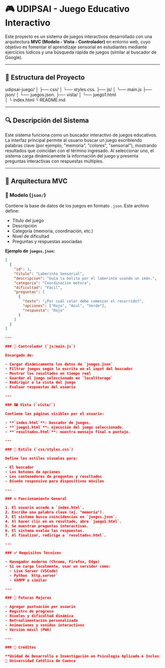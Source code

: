 # 🎮 UDIPSAI - Juego Educativo Interactivo

Este proyecto es un sistema de juegos interactivos desarrollado con una arquitectura **MVC (Modelo - Vista - Controlador)** en entorno web, cuyo objetivo es fomentar el aprendizaje sensorial en estudiantes mediante ejercicios lúdicos y una búsqueda rápida de juegos (similar al buscador de Google).

---

## 📁 Estructura del Proyecto

udipsai-juego/
             │
             ├── css/
             │   └── styles.css.                ├── js/
             │   └── main.js
             ├── json/
             │   └── juegos.json.               ├── vista/ 
             │   └── juego1.html  
             │                                   └ index.html 
             └  README.md


---

## 🔍 Descripción del Sistema

Este sistema funciona como un buscador interactivo de juegos educativos. La interfaz principal permite al usuario buscar un juego escribiendo palabras clave (por ejemplo, "memoria", "colores", "sensorial"), mostrando resultados que coincidan con el término ingresado. Al seleccionar uno, el sistema carga dinámicamente la información del juego y presenta preguntas interactivas con respuestas múltiples.

---

## 🧱 Arquitectura MVC

### 🧩 Modelo (`json/`)

Contiene la base de datos de los juegos en formato `.json`. Este archivo define:

- Título del juego  
- Descripción  
- Categoría (memoria, coordinación, etc.)  
- Nivel de dificultad  
- Preguntas y respuestas asociadas  

**Ejemplo de `juegos.json`:**

```json
[
  {
    "id": 1,
    "titulo": "Laberinto Sensorial",
    "descripcion": "Guía la bolita por el laberinto usando un imán.",
    "categoria": "Coordinación motora",
    "dificultad": "Fácil",
    "preguntas": [
      {
        "texto": "¿Por cuál color debe comenzar el recorrido?",
        "opciones": ["Rojo", "Azul", "Verde"],
        "respuesta": "Rojo"
      }
    ]
  }
]

---

### 🧠 Controlador (`js/main.js`)

Encargado de:

- Cargar dinámicamente los datos de `juegos.json`
- Filtrar juegos según lo escrito en el input del buscador
- Mostrar los resultados en tiempo real
- Guardar el juego seleccionado en `localStorage`
- Redirigir a la vista del juego
- Evaluar respuestas del usuario

---

### 🖼️ Vista (`vista/`)

Contiene las páginas visibles por el usuario:

- **`index.html`**: buscador de juegos.
- **`juego1.html`**: ejecución del juego seleccionado.
- **`resultados.html`**: muestra mensaje final o puntaje.

---

### 🎨 Estilo (`css/styles.css`)

Define los estilos visuales para:

- El buscador
- Los botones de opciones
- Los contenedores de preguntas y resultados
- Diseño responsive para dispositivos móviles

---

### ⚙️ Funcionamiento General

1. El usuario accede a `index.html`.
2. Escribe una palabra clave (ej. "memoria").
3. El sistema busca coincidencias en `juegos.json`.
4. Al hacer clic en un resultado, abre `juego1.html`.
5. Se muestran preguntas interactivas.
6. El sistema evalúa las respuestas.
7. Al finalizar, redirige a `resultados.html`.

---

### ✅ Requisitos Técnicos

- Navegador moderno (Chrome, Firefox, Edge)
- Si se carga localmente, usar un servidor como:
  - Live Server (VSCode)
  - Python `http.server`
  - XAMPP o similar

---

### 🚀 Futuras Mejoras

- Agregar puntuación por usuario
- Registro de progreso
- Niveles y dificultad dinámica
- Retroalimentación personalizada
- Animaciones y sonidos interactivos
- Versión móvil (PWA)

---

### 👥 Créditos

**Unidad de Desarrollo e Investigación en Psicología Aplicada e Inclusiva (UDIPSAI)**  
📍 Universidad Católica de Cuenca
              
  
